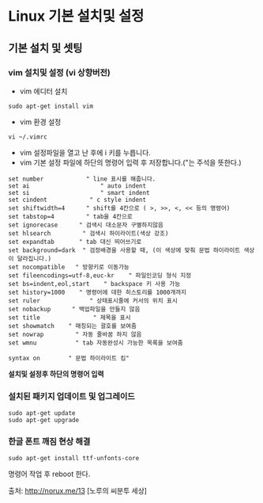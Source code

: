 Linux 기본 설치및 설정
=====================

## 기본 설치 및 셋팅

### vim 설치및 설정 (vi 상향버전)

* vim 에디터 설치
```
sudo apt-get install vim
```

* vim 환경 설정
```
vi ~/.vimrc
```

* vim 설정파일을 열고 난 후에 i 키를 누릅니다.
* vim 기본 설정 파일에 하단의 명령어 입력 후 저장합니다.("는 주석을 뜻한다.)
```
set number            " line 표시를 해줍니다.
set ai                    " auto indent
set si                    " smart indent
set cindent            " c style indent
set shiftwidth=4      " shift를 4칸으로 ( >, >>, <, << 등의 명령어)
set tabstop=4         " tab을 4칸으로
set ignorecase      " 검색시 대소문자 구별하지않음
set hlsearch         " 검색시 하이라이트(색상 강조)
set expandtab       " tab 대신 띄어쓰기로
set background=dark  " 검정배경을 사용할 때, (이 색상에 맞춰 문법 하이라이트 색상이 달라집니다.)
set nocompatible   " 방향키로 이동가능
set fileencodings=utf-8,euc-kr    " 파일인코딩 형식 지정
set bs=indent,eol,start    " backspace 키 사용 가능
set history=1000    " 명령어에 대한 히스토리를 1000개까지
set ruler              " 상태표시줄에 커서의 위치 표시
set nobackup      " 백업파일을 만들지 않음
set title               " 제목을 표시
set showmatch    " 매칭되는 괄호를 보여줌
set nowrap         " 자동 줄바꿈 하지 않음
set wmnu           " tab 자동완성시 가능한 목록을 보여줌

syntax on        " 문법 하이라이트 킴"
```
**설치및 설정후 하단의 명령어 입력**

### 설치된 패키지 업데이트 및 업그레이드
```
sudo apt-get update
sudo apt-get upgrade  
```

### 한글 폰트 깨짐 현상 해결
```
sudo apt-get install ttf-unfonts-core
```
명령어 작업 후 reboot 한다.

출처: http://norux.me/13 [노루의 씨분투 세상]
